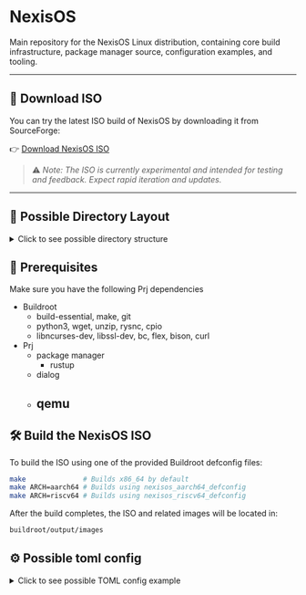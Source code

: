 # NexisOS
Main repository for the NexisOS Linux distribution, containing core build infrastructure, package manager source, configuration examples, and tooling.

---

## 🔽 Download ISO

You can try the latest ISO build of NexisOS by downloading it from SourceForge:

👉 [Download NexisOS ISO](https://sourceforge.net/projects/nexisos/files/latest/download)

> ⚠️ *Note: The ISO is currently experimental and intended for testing and feedback. Expect rapid iteration and updates.*

---

## 📁 Possible Directory Layout

<details>
<summary>Click to see possible directory structure</summary>

```text
NexisOS/
├── depends/                           # All custom code, tools, and scripts
│   ├── configs/                       # Defconfig used to build NexisOS minimal installer Iso
│   │   ├── nexisos_x86_64_defconfig
│   │   ├── nexisos_aarch64_defconfig
│   │   └── nexisos_riscv64_defconfig
│   ├── package_manager/               # NexisOS package manager (written in Rust)
│   │   ├── Cargo.toml
│   │   └── src/
│   │       ├── cli.rs
│   │       ├── config.rs
│   │       ├── main.rs
│   │       ├── manifest.rs
│   │       ├── packages.rs
│   │       ├── rollback.rs  
│   │       ├── store.rs
│   │       ├── types.rs
│   │       └── util.rs
│   └── scripts/                       # Installer and post-install scripts
│       ├── install.sh
│       └── post-install.sh
│
├── Makefile                           # Entry point to build NexisOS minimal installer Iso
├── README.md
├── LICENSE
├── VERSION
├── CHANGELOG.md
├── CONTRIBUTING.md
└── SECURITY.md
```

</details>

## 🔧 Prerequisites
Make sure you have the following Prj dependencies
- Buildroot 
    - build-essential, make, git
    - python3, wget, unzip, rysnc, cpio
    - libncurses-dev, libssl-dev, bc, flex, bison, curl
- Prj
    - package manager
        - rustup
    - dialog
    - qemu
        - 

## 🛠️ Build the NexisOS ISO
To build the ISO using one of the provided Buildroot defconfig files:
```sh
make              # Builds x86_64 by default
make ARCH=aarch64 # Builds using nexisos_aarch64_defconfig
make ARCH=riscv64 # Builds using nexisos_riscv64_defconfig
```

After the build completes, the ISO and related images will be located in:
```sh
buildroot/output/images
```

## ⚙️ Possible toml config

<details>
<summary>Click to see possible TOML config example</summary>

```toml
[system]
hostname = "myhost"
timezone = "UTC"
version = "0.1.0"               # System release version
kernel = "linux-6.9.2"          # Kernel version or build target (from package repo or tarball)
kernel_source = "https://cdn.kernel.org/pub/linux/kernel/v6.x/linux-6.9.2.tar.xz"
kernel_config = "configs/kernel-default.config"  # Optional path to a custom .config

[users.root]
password_hash = "..."  # SHA512 crypt

[includes]
paths = [
  "packages/hardware.toml",
  "packages/editors.toml",
  "packages/devtools.toml"
]

[[packages]]
name = "vim"
version = "9.0"
prebuilt = "https://cdn.mydistro.org/vim-9.0-x86_64.tar.gz"
context_file = "contexts/vim.cil"

[[packages]]
name = "libpng"
version = "1.6.40"
source = "https://download.sourceforge.net/libpng/libpng-1.6.40.tar.gz"
hash = "sha256:abc123..."
build_system = "configure"
build_flags = ["--enable-static"]
dependencies = ["zlib"]
# build_profile removed; inferred automatically

[config_files.suricata]
path = "/etc/suricata/suricata.yaml"
source = "templates/suricata.yaml.tpl"
owner = "root"
group = "root"
mode = "0640"
variables = { rule_path = "/var/lib/suricata/rules", detect_threads = 4 }

[config_files.ansible]
path = "/etc/ansible/ansible.cfg"
source = "templates/ansible.cfg.tpl"
owner = "root"
group = "root"
mode = "0644"
variables = { inventory = "/etc/ansible/hosts" }

[config_files.clamav]
path = "/etc/clamav/clamd.conf"
source = "templates/clamd.conf.tpl"
owner = "clamav"
group = "clamav"
mode = "0640"
variables = { database_dir = "/var/lib/clamav" }

[dinit_services.network]
name = "network"
type = "scripted"
command = "/etc/dinit.d/network.sh"
depends = []
start_timeout = 20

[dinit_services.sshd]
name = "sshd"
type = "process"
command = "/usr/sbin/sshd"
depends = ["network"]
working_directory = "/"
log_file = "/var/log/sshd.log"
restart = "true"
```

</details>
